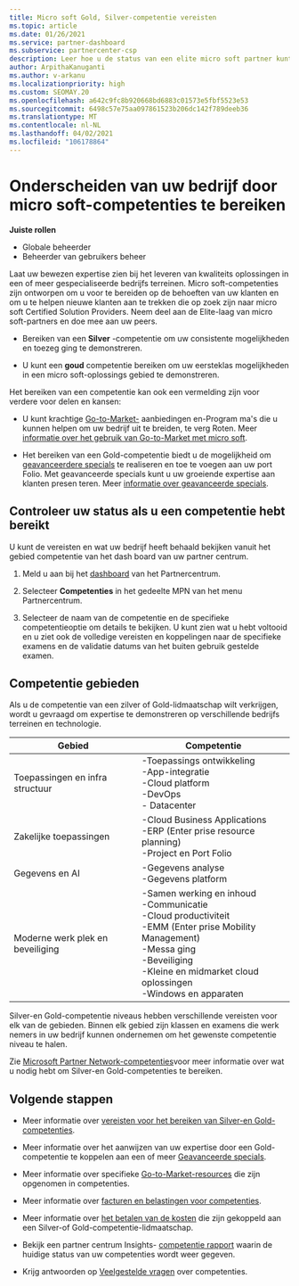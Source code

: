 ```yaml
---
title: Micro soft Gold, Silver-competentie vereisten
ms.topic: article
ms.date: 01/26/2021
ms.service: partner-dashboard
ms.subservice: partnercenter-csp
description: Leer hoe u de status van een elite micro soft partner kunt verdienen en nieuwe klanten kunt aantrekken door aan competentie vereisten te voldoen om Gold-en Silver-lidmaatschaps niveaus te verdienen.
author: ArpithaKanuganti
ms.author: v-arkanu
ms.localizationpriority: high
ms.custom: SEOMAY.20
ms.openlocfilehash: a642c9fc8b920668bd6883c01573e5fbf5523e53
ms.sourcegitcommit: 6498c57e75aa097861523b206dc142f789deeb36
ms.translationtype: MT
ms.contentlocale: nl-NL
ms.lasthandoff: 04/02/2021
ms.locfileid: "106178864"
---
```

# <a name="differentiate-your-business-by-attaining-microsoft-competencies"></a>Onderscheiden van uw bedrijf door micro soft-competenties te bereiken

**Juiste rollen**

- Globale beheerder
- Beheerder van gebruikers beheer

Laat uw bewezen expertise zien bij het leveren van kwaliteits oplossingen in een of meer gespecialiseerde bedrijfs terreinen. Micro soft-competenties zijn ontworpen om u voor te bereiden op de behoeften van uw klanten en om u te helpen nieuwe klanten aan te trekken die op zoek zijn naar micro soft Certified Solution Providers. Neem deel aan de Elite-laag van micro soft-partners en doe mee aan uw peers.

- Bereiken van een **Silver** -competentie om uw consistente mogelijkheden en toezeg ging te demonstreren.

- U kunt een **goud** competentie bereiken om uw eersteklas mogelijkheden in een micro soft-oplossings gebied te demonstreren.

Het bereiken van een competentie kan ook een vermelding zijn voor verdere voor delen en kansen:

- U kunt krachtige [Go-to-Market-](mpn-learn-about-go-to-market-benefits.md) aanbiedingen en-Program ma's die u kunnen helpen om uw bedrijf uit te breiden, te verg Roten. Meer [informatie over het gebruik van Go-to-Market met micro soft](https://partner.microsoft.com/solutions/go-to-market).

- Het bereiken van een Gold-competentie biedt u de mogelijkheid om [geavanceerdere specials](advanced-specializations.md) te realiseren en toe te voegen aan uw port Folio. Met geavanceerde specials kunt u uw groeiende expertise aan klanten presen teren. Meer [informatie over geavanceerde specials](https://partner.microsoft.com/membership/advanced-specialization).

## <a name="check-your-status-as-you-attain-a-competency"></a>Controleer uw status als u een competentie hebt bereikt

U kunt de vereisten en wat uw bedrijf heeft behaald bekijken vanuit het gebied competentie van het dash board van uw partner centrum.

1. Meld u aan bij het [dashboard](https://partner.microsoft.com/dashboard/home) van het Partnercentrum.

2. Selecteer **Competenties** in het gedeelte MPN van het menu Partnercentrum.

3. Selecteer de naam van de competentie en de specifieke competentieoptie om details te bekijken. U kunt zien wat u hebt voltooid en u ziet ook de volledige vereisten en koppelingen naar de specifieke examens en de validatie datums van het buiten gebruik gestelde examen.

## <a name="competency-areas"></a>Competentie gebieden

Als u de competentie van een zilver of Gold-lidmaatschap wilt verkrijgen, wordt u gevraagd om expertise te demonstreren op verschillende bedrijfs terreinen en technologie.

|**Gebied**            |**Competentie**                    |
|--------------------|--------------------------------|
|Toepassingen en infra structuur| -Toepassings ontwikkeling<br/> -App-integratie<br/> -Cloud platform<br/> -DevOps<br/> - Datacenter |
|Zakelijke toepassingen | -Cloud Business Applications</br> -ERP (Enter prise resource planning)</br> -Project en Port Folio |
|Gegevens en AI| -Gegevens analyse<br/> -Gegevens platform |
|Moderne werk plek en beveiliging | -Samen werking en inhoud<br/> -Communicatie<br/> -Cloud productiviteit<br/> -EMM (Enter prise Mobility Management)<br/> -Messa ging<br/> -Beveiliging<br/> -Kleine en midmarket cloud oplossingen<br/> -Windows en apparaten |

Silver-en Gold-competentie niveaus hebben verschillende vereisten voor elk van de gebieden. Binnen elk gebied zijn klassen en examens die werk nemers in uw bedrijf kunnen ondernemen om het gewenste competentie niveau te halen. 

Zie [Microsoft Partner Network-competenties](https://partner.microsoft.com/membership/competencies)voor meer informatie over wat u nodig hebt om Silver-en Gold-competenties te bereiken.

## <a name="next-steps"></a>Volgende stappen

- Meer informatie over [vereisten voor het bereiken van Silver-en Gold-competenties](https://partner.microsoft.com/membership/competencies).

- Meer informatie over het aanwijzen van uw expertise door een Gold-competentie te koppelen aan een of meer [Geavanceerde specials](advanced-specializations.md).

- Meer informatie over specifieke [Go-to-Market-resources](mpn-learn-about-go-to-market-benefits.md) die zijn opgenomen in competenties.

- Meer informatie over [facturen en belastingen voor competenties](mpn-view-print-maps-invoice.md).

- Meer informatie over [het betalen van de kosten](mpn-pay-fee-silver-gold-competency.md) die zijn gekoppeld aan een Silver-of Gold-competentie-lidmaatschap.

- Bekijk een partner centrum Insights- [competentie rapport](pci-competencies-report.md) waarin de huidige status van uw competenties wordt weer gegeven.

- Krijg antwoorden op [Veelgestelde vragen](competencies-faq.md) over competenties.
